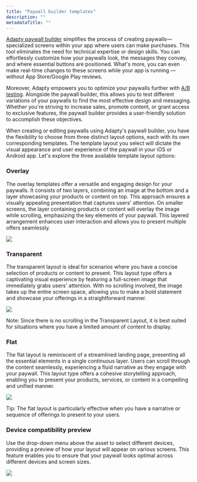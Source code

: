```yaml
---
title: "Paywall builder templates"
description: ""
metadataTitle: ""
---
```


[Adapty paywall builder](https://docs.adapty.io/docs/paywall-builder-getting-started) simplifies the process of creating paywalls—specialized screens within your app where users can make purchases. This tool eliminates the need for technical expertise or design skills. You can effortlessly customize how your paywalls look, the messages they convey, and where essential buttons are positioned. What's more, you can even make real-time changes to these screens while your app is running — without App Store/Google Play reviews.

Moreover, Adapty empowers you to optimize your paywalls further with [A/B testing](https://docs.adapty.io/docs/ab-tests). Alongside the paywall builder, this allows you to test different variations of your paywalls to find the most effective design and messaging. Whether you're striving to increase sales, promote content, or grant access to exclusive features, the paywall builder provides a user-friendly solution to accomplish these objectives.

When creating or editing paywalls using Adapty's paywall builder, you have the flexibility to choose from three distinct layout options, each with its own corresponding templates. The template layout you select will dictate the visual appearance and user experience of the paywall in your iOS or Android app. Let's explore the three available template layout options:

### Overlay

The overlay templates offer a versatile and engaging design for your paywalls. It consists of two layers, combining an image at the bottom and a layer showcasing your products or content on top. This approach ensures a visually appealing presentation that captures users' attention. On smaller screens, the layer containing products or content will overlay the image while scrolling, emphasizing the key elements of your paywall. This layered arrangement enhances user interaction and allows you to present multiple offers seamlessly.


<div style={{ textAlign: 'center' }}>
  <img 
    src="https://files.readme.io/4a115f4-CleanShot_2023-09-05_at_15.48.442x.png" 
    style={{ width: 'auto', border: 'none' }}
  />
</div>





### Transparent

The transparent layout is ideal for scenarios where you have a concise selection of products or content to present. This layout type offers a captivating visual experience by featuring a full-screen image that immediately grabs users' attention. With no scrolling involved, the image takes up the entire screen space, allowing you to make a bold statement and showcase your offerings in a straightforward manner.


<div style={{ textAlign: 'center' }}>
  <img 
    src="https://files.readme.io/459e2c9-CleanShot_2023-09-05_at_15.49.422x.png" 
    style={{ width: 'auto', border: 'none' }}
  />
</div>





Note: Since there is no scrolling in the Transparent Layout, it is best suited for situations where you have a limited amount of content to display.

### Flat

The flat layout is reminiscent of a streamlined landing page, presenting all the essential elements in a single continuous layer. Users can scroll through the content seamlessly, experiencing a fluid narrative as they engage with your paywall. This layout type offers a cohesive storytelling approach, enabling you to present your products, services, or content in a compelling and unified manner.


<div style={{ textAlign: 'center' }}>
  <img 
    src="https://files.readme.io/dbd9135-CleanShot_2023-09-05_at_15.52.312x.png" 
    style={{ width: 'auto', border: 'none' }}
  />
</div>





Tip: The flat layout is particularly effective when you have a narrative or sequence of offerings to present to your users.

### Device compatibility preview

Use the drop-down menu above the asset to select different devices, providing a preview of how your layout will appear on various screens. This feature enables you to ensure that your paywall looks optimal across different devices and screen sizes.

![](https://files.readme.io/a6ccf83-Export-1693241907397.gif)
